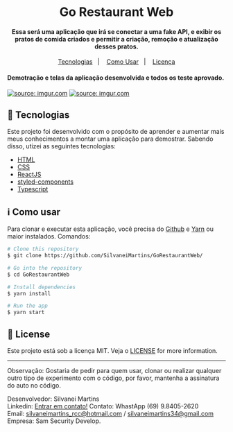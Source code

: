 <h1 align="center">
    Go Restaurant Web
</h1>

<h4 align="center">
  Essa será uma aplicação que irá se conectar a uma fake API, e exibir os pratos de comida criados e permitir a criação, remoção e atualização desses pratos.
</h4>

<p align="center">
  <a href="#rocket-tecnologias">Tecnologias</a>&nbsp;&nbsp;&nbsp;|&nbsp;&nbsp;&nbsp;
  <a href="#information_source-como-usar">Como Usar</a>&nbsp;&nbsp;&nbsp;|&nbsp;&nbsp;&nbsp;
  <a href="#memo-license">Licença</a>
</p>

<h4 align="left">
  Demotração e telas da aplicação desenvolvida e todos os teste aprovado.
</h4>

<a href="https://imgur.com/ierIEhK"><img src="https://i.imgur.com/ierIEhK.png" title="source: imgur.com" /></a>
<a href="https://imgur.com/KaZ7B4i"><img src="https://i.imgur.com/KaZ7B4i.png" title="source: imgur.com" /></a>

## :rocket: Tecnologias

Este projeto foi desenvolvido com o propósito de aprender e aumentar mais meus conhecimentos a montar uma aplicação para demostrar. Sabendo disso, utizei as seguintes tecnologias:

-  [HTML](https://developer.mozilla.org/pt-BR/docs/Web/HTML)
-  [CSS](https://developer.mozilla.org/pt-BR/docs/Web/CSS/)
-  [ReactJS](https://reactjs.org/)
-  [styled-components](https://www.styled-components.com/)
-  [Typescript](https://www.typescriptlang.org/)

## :information_source: Como usar

Para clonar e executar esta aplicação, você precisa do [Github](https://git-scm.com) e [Yarn](https://yarnpkg.com/) ou maior instalados. Comandos:

```bash
# Clone this repository
$ git clone https://github.com/SilvaneiMartins/GoRestaurantWeb/

# Go into the repository
$ cd GoRestaurantWeb

# Install dependencies
$ yarn install

# Run the app
$ yarn start
```

## :memo: License
Este projeto está sob a licença MIT. Veja o [LICENSE](https://github.com/SilvaneiMartins/GoRestaurantWeb/blob/master/LICENSE) for more information.

---

Observação: Gostaria de pedir para quem usar, clonar ou realizar qualquer outro tipo de experimento com o código,
por favor, mantenha a assinatura do auto no código.<br>

Desenvolvedor: Silvanei Martins<br>
Linkedin: [Entrar em contato!](https://www.linkedin.com/in/silvanei-martins-a5412436/)
Contato: WhastApp (69) 9.8405-2620<br>
Email: silvaneimartins_rcc@hotmail.com / silvaneimartins34@gmail.com<br>
Empresa: Sam Security Develop.


